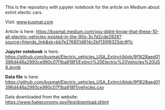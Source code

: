 This is the repository with jupyter notebook for the article on Medium about extint electic cars.

Visit: www.kusmat.com

Article is here: https://kusmat.medium.com/you-didnt-know-that-these-10-all-electric-vehicles-existed-in-the-90s-3c7d2cde2826?source=friends_link&sk=bb7e276851d814c2bf130f8325dc9f1c

__Jupyter notebook__ is here: https://github.com/kusmat/Electric_vehicles_USA_Extinct/blob/9f1628aed01396d446a2993ce990c07f1ba918f1/Extinct%20Electric%20Vehicles%20USA.ipynb

__Data file__ is here: https://github.com/kusmat/Electric_vehicles_USA_Extinct/blob/9f1628aed01396d446a2993ce990c07f1ba918f1/vehicles.csv

Data downloaded from the website: https://www.fueleconomy.gov/feg/download.shtml

